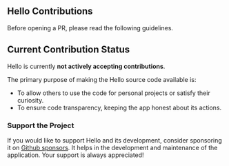 ## Hello Contributions

Before opening a PR, please read the following guidelines.

## Current Contribution Status

Hello is currently **not actively accepting contributions**.

The primary purpose of making the Hello source code available is:

- To allow others to use the code for personal projects or satisfy their curiosity.
- To ensure code transparency, keeping the app honest about its actions.

### Support the Project

If you would like to support Hello and its development, consider sponsoring it on [Github sponsors](https://github.com/sponsors/vasanthv). It helps in the development and maintenance of the application. Your support is always appreciated!
